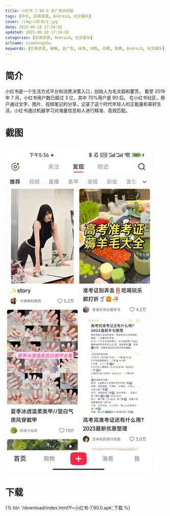 ```yaml
---
title: 小红书 7.90.0 去广告水印版
tags: [中文, 实用资源, Android, 社交娱乐]
cover: /img/小红书/1.jpg
date: 2023-06-10 17:34:02
updated: 2023-06-10 17:34:02
categories: [实用资源, Android, 社交娱乐]
urlname: xiaohongshu
keywords: [实用资源, 破解, 去广告, 纯净, 绿色, 白嫖, 免费, Android, 社交娱乐]
---
```


# 简介

小红书是一个生活方式平台和消费决策入口，创始人为毛文超和瞿芳。 截至 2019 年 7 月，小红书用户数已超过 3 亿，其中 70%用户是 90 后。 在小红书社区，用户通过文字、图片、视频笔记的分享，记录了这个时代年轻人的正能量和美好生活，小红书通过机器学习对海量信息和人进行精准、高效匹配。

# 截图

![](/img/小红书/2.jpg)

# 下载

{% btn '/download/index.html?f=小红书-7.90.0.apk',下载 %}
